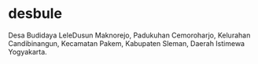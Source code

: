 # desbule
Desa Budidaya LeleDusun Maknorejo, Padukuhan Cemoroharjo, Kelurahan Candibinangun, Kecamatan Pakem, Kabupaten Sleman, Daerah Istimewa Yogyakarta.
